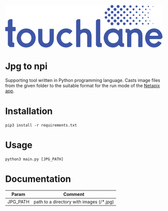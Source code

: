 ![LOGO](https://github.com/touchlane/Netapix/blob/master/assets/logo.svg)

# Jpg to npi

Supporting tool written in Python programming language. Casts image files from the given folder to the suitable format for the run mode of the [Netapix app](https://github.com/touchlane/Netapix).  

# Installation

```
pip3 install -r requirements.txt
```

# Usage

```
python3 main.py [JPG_PATH]
```

# Documentation

| Param | Comment |
| ------------- | ------------- |
| JPG_PATH | path to a directory with images (/*.jpg)|
